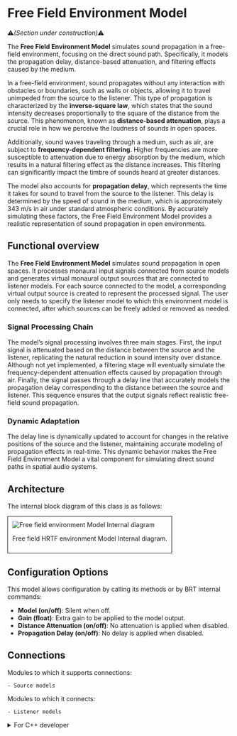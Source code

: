 # Free Field Environment Model
:warning:*(Section under construction)*:warning:
  
 The **Free Field Environment Model** simulates sound propagation in a free-field environment, focusing on the direct sound path. Specifically, it models the propagation delay, distance-based attenuation, and filtering effects caused by the medium.  

In a free-field environment, sound propagates without any interaction with obstacles or boundaries, such as walls or objects, allowing it to travel unimpeded from the source to the listener. This type of propagation is characterized by the **inverse-square law**, which states that the sound intensity decreases proportionally to the square of the distance from the source. This phenomenon, known as **distance-based attenuation**, plays a crucial role in how we perceive the loudness of sounds in open spaces.

Additionally, sound waves traveling through a medium, such as air, are subject to **frequency-dependent filtering**. Higher frequencies are more susceptible to attenuation due to energy absorption by the medium, which results in a natural filtering effect as the distance increases. This filtering can significantly impact the timbre of sounds heard at greater distances.

The model also accounts for **propagation delay**, which represents the time it takes for sound to travel from the source to the listener. This delay is determined by the speed of sound in the medium, which is approximately 343 m/s in air under standard atmospheric conditions. By accurately simulating these factors, the Free Field Environment Model provides a realistic representation of sound propagation in open environments.

## Functional overview

The **Free Field Environment Model** simulates sound propagation in open spaces. It processes monaural input signals connected from source models and generates virtual monaural output sources that are connected to listener models. For each source connected to the model, a corresponding virtual output source is created to represent the processed signal. The user only needs to specify the listener model to which this environment model is connected, after which sources can be freely added or removed as needed.  

### Signal Processing Chain  

The model’s signal processing involves three main stages. First, the input signal is attenuated based on the distance between the source and the listener, replicating the natural reduction in sound intensity over distance. Although not yet implemented, a filtering stage will eventually simulate the frequency-dependent attenuation effects caused by propagation through air. Finally, the signal passes through a delay line that accurately models the propagation delay corresponding to the distance between the source and listener. This sequence ensures that the output signals reflect realistic free-field sound propagation.  

### Dynamic Adaptation  

The delay line is dynamically updated to account for changes in the relative positions of the source and the listener, maintaining accurate modeling of propagation effects in real-time. This dynamic behavior makes the Free Field Environment Model a vital component for simulating direct sound paths in spatial audio systems.  


## Architecture

The internal block diagram of this class is as follows:
<div style="border: 1px solid #000; padding: 10px; display: inline-block;">
    <img src="/BRT-Documentation/assets/sysmldiagrams/none.png" alt="Free field environment Model Internal diagram" style="display: block; margin: 0 auto;">
    <p style="text-align: center;">Free field HRTF environment Model Internal diagram.</p>
</div>

## Configuration Options

This model allows configuration by calling its methods or by BRT internal commands:

- **Model (on/off)**: Silent when off.
- **Gain (float)**: Extra gain to be applied to the model output.
- **Distance Attenuation (on/off)**: No attenuation is applied when disabled.
- **Propagation Delay (on/off)**: No delay is applied when disabled.

## Connections
Modules to which it supports connections: 

    - Source models

Modules to which it connects:

    - Listener models    


<details>
<summary>For C++ developer</summary>

<ul>
<li><strong>File</strong>: /include/EnvironmentModels/CFreeFieldEnvironmentModel.hpp</li>
<li><strong>Class name</strong>: CFreeFieldEnvironmentModel</li>
<li><strong>Inheritance</strong>: CEnviromentModelBase</li>
<li><strong>Namespace</strong>: BRTEnvironmentModel</li>
<li><strong>Classes that instance</strong>:
    <ul>
        <li>BRTEnvironmentModel::CFreeFieldEnvironmentProcessor</li>        
    </ul>
</li>
</ul> 

<h2>Class inheritance diagram</h2>
<div style="border: 1px solid #000; padding: 10px; display: inline-block;">
    <img src="/BRT-Documentation/assets/sysmldiagrams/none.png" alt="Free field Model Internal diagram" style="display: block; margin: 0 auto;">
    <p style="text-align: center;">Free field Model Internal diagram.</p>
</div>
<br>

<h2>How to instantiate</h2>

```cpp
// Assuming that the ID of this environment model is contained in _environmentID.
brtManager.BeginSetup();
std::shared_ptr<BRTEnvironmentModel::CFreeFieldEnvironmentModel> environmentModel = brtManager.CreateEnvironment<BRTEnvironmentModel::CFreeFieldEnvironmentModel>(_environmentID);
brtManager.EndSetup();
if (environmentModel == nullptr) {
	// error	
}
```
<h2>How to connect</h2>
Connect it to a listener model.

```cpp
// Assuming that the ID of this environment model is contained in _environmentModelID and 
// that the ID of this listener model is contained in _listenerModelID.
std::shared_ptr<BRTListenerModel::CListenerModelBase> listenerModel = brtManager.GetListenerModel<BRTListenerModel::CListenerModelBase>(_listenerModelID);
if (listenerModel != nullptr) {
	brtManager.BeginSetup();
    bool control = listenerModel->ConnectEnvironmentModel(_environmentModelID);
    brtManager.EndSetup();
}
```

Connect a source model to it.
```cpp
// Assuming that the ID of this source model is contained in _sourceID and 
// that the ID of this environment is contained in _environmentModelID.
std::shared_ptr<BRTEnvironmentModel::CEnviromentModelBase> environmentModel = brtManager->GetEnvironmentModel<BRTEnvironmentModel::CEnviromentModelBase>(_environmentModelID);
if (environmentModel != nullptr) {			
	bool control = environmentModel->ConnectSoundSource(_sourceID);
}
```


<h2>Public methods</h2>

```cpp
void EnableModel() override 
void DisableModel() override

void EnableDistanceAttenuation() override
void DisableDistanceAttenuation() override
bool IsDistanceAttenuationEnabled() override

void EnablePropagationDelay() override
void DisablePropagationDelay() override
bool IsPropagationDelayEnabled() override

bool ConnectSoundSource(std::shared_ptr<BRTSourceModel::CSourceModelBase> _source) override
bool ConnectSoundSource(const std::string & _sourceID) override

bool DisconnectSoundSource(std::shared_ptr<BRTSourceModel::CSourceModelBase> _source) override
bool DisconnectSoundSource(const std::string & _sourceID) override

void ResetProcessorBuffers()

void UpdateCommand() override
```


</details>